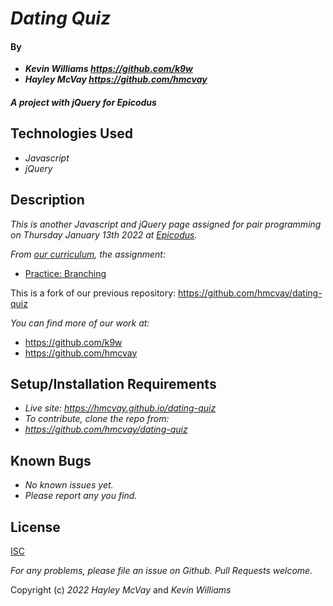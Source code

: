 # _Dating Quiz_

#### By

- _**Kevin Williams <https://github.com/k9w>**_
- _**Hayley McVay <https://github.com/hmcvay>**_

#### _A project with jQuery for Epicodus_

## Technologies Used

- _Javascript_
- _jQuery_

## Description

_This is another Javascript and jQuery page assigned for pair programming on Thursday January 13th 2022 at
[Epicodus](https://epicodus.com)._

_From [our curriculum](https://learnhowtoprogram.com), the assignment:_
- [Practice: Branching](https://www.learnhowtoprogram.com/introduction-to-programming/javascript-and-jquery/practice-more-branching)

This is a fork of our previous repository: https://github.com/hmcvay/dating-quiz

_You can find more of our work at:_

* https://github.com/k9w
* https://github.com/hmcvay

## Setup/Installation Requirements

- _Live site: <https://hmcvay.github.io/dating-quiz>_
- _To contribute, clone the repo from:_
- _<https://github.com/hmcvay/dating-quiz>_

## Known Bugs

- _No known issues yet._
- _Please report any you find._

## License

[ISC](https://choosealicense.com/licenses/isc)

_For any problems, please file an issue on Github. Pull Requests welcome._

Copyright (c) _2022_ _Hayley McVay_ and _Kevin Williams_
